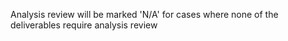 Analysis review will be marked 'N/A' for cases where none of the deliverables require analysis review

